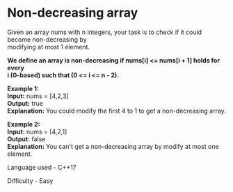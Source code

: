 # Non-decreasing array

Given an array nums with n integers, your task is to check if it could become non-decreasing by<br> modifying at most 1 element.

<strong>We define an array is non-decreasing if nums[i] <= nums[i + 1] holds for every<br> i (0-based) such that (0 <= i <= n - 2).</strong>

<strong>Example 1:<br></strong>
<strong>Input:</strong> nums = [4,2,3]<br>
<strong>Output:</strong> true<br>
<strong>Explanation:</strong> You could modify the first 4 to 1 to get a non-decreasing array.<br>

<strong>Example 2:<br></strong>
<strong>Input:</strong> nums = [4,2,1]<br>
<strong>Output:</strong> false<br>
<strong>Explanation:</strong> You can't get a non-decreasing array by modify at most one element.<br>

Language used - C++17

Difficulty - Easy 
